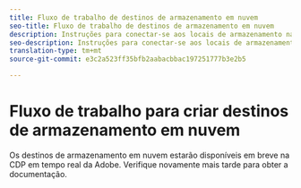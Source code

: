 ```yaml
---
title: Fluxo de trabalho de destinos de armazenamento em nuvem
seo-title: Fluxo de trabalho de destinos de armazenamento em nuvem
description: Instruções para conectar-se aos locais de armazenamento na nuvem
seo-description: Instruções para conectar-se aos locais de armazenamento na nuvem
translation-type: tm+mt
source-git-commit: e3c2a523ff35bfb2aabacbbac197251777b3e2b5

---
```



# Fluxo de trabalho para criar destinos de armazenamento em nuvem

Os destinos de armazenamento em nuvem estarão disponíveis em breve na CDP em tempo real da Adobe. Verifique novamente mais tarde para obter a documentação.